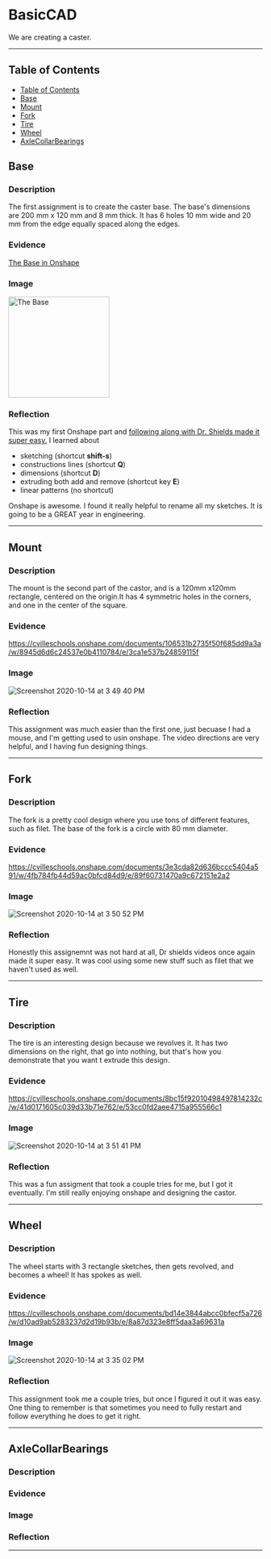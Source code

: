 # BasicCAD

We are creating a caster.

---
## Table of Contents
* [Table of Contents](#Table-of-Contents)
* [Base](#Base)
* [Mount](#Mount)
* [Fork](#Fork)
* [Tire](#Tire)
* [Wheel](#Wheel)
* [AxleCollarBearings](#AxleCollarBearings)

## Base

### Description

The first assignment is to create the caster base.  The base's dimensions are 200 mm x 120 mm and 8 mm thick.  It has 6 holes 10 mm wide and 20 mm from the edge equally spaced along the edges.

### Evidence
[The Base in Onshape](https://cvilleschools.onshape.com/documents/0d70f655203ca304cb3c5b7d/w/f55603f962f6fc74f5548a68/e/41d730c570a8d75fce9f51b6)

### Image

<img src="https://github.com/OneCHSEngr/BasicCAD/blob/master/images/Base.jpg?raw=true" alt="The Base" width="200">

### Reflection

This was my first Onshape part and [following along with Dr. Shields made it super easy.](https://www.youtube.com/watch?v=93BFUD-HAG8&feature=emb_title&scrlybrkr=5670f0b4)  I learned about 
* sketching (shortcut **shift-s**)
* constructions lines (shortcut **Q**)
* dimensions (shortcut **D**)
* extruding both add and remove (shortcut key **E**)
* linear patterns (no shortcut)

Onshape is awesome.  I found it really helpful to rename all my sketches.  It is going to be a GREAT year in engineering.

---


## Mount

### Description

The mount is the second part of the castor, and is a 120mm x120mm rectangle, centered on the origin.It has 4 symmetric holes in the corners, and one in the center of the square.
### Evidence 

https://cvilleschools.onshape.com/documents/106531b2735f50f685dd9a3a/w/8945d6d6c24537e0b4110784/e/3ca1e537b24859115f

### Image

![Screenshot 2020-10-14 at 3 49 40 PM](https://user-images.githubusercontent.com/71407064/96038302-efd90e80-0e34-11eb-90fd-7ed0890ea568.png)

### Reflection

This assignment was much easier than the first one, just becuase I had a mouse, and I'm getting used to usin onshape. The video directions are very helpful, and I having fun designing things. 

---

## Fork

### Description

The fork is a pretty cool design where you use tons of different features, such as filet. The base of the fork is a circle with 80 mm diameter.

### Evidence

https://cvilleschools.onshape.com/documents/3e3cda82d636bccc5404a591/w/4fb784fb44d59ac0bfcd84d9/e/89f60731470a9c672151e2a2

### Image

![Screenshot 2020-10-14 at 3 50 52 PM](https://user-images.githubusercontent.com/71407064/96038396-11d29100-0e35-11eb-937c-a212e192ce19.png)

### Reflection

Honestly this assignemnt was not hard at all, Dr shields videos once again made it super easy. It was cool using some new stuff such as filet that we haven't used as well. 

---

## Tire

### Description

The tire is an interesting design because we revolves it. It has two dimensions on the right, that go into nothing, but that's how you demonstrate that you want t extrude this design.

### Evidence

https://cvilleschools.onshape.com/documents/8bc15f92010498497814232c/w/41d0171605c039d33b71e762/e/53cc0fd2aee4715a955566c1

### Image

![Screenshot 2020-10-14 at 3 51 41 PM](https://user-images.githubusercontent.com/71407064/96038470-2dd63280-0e35-11eb-8f29-4bc50eb5ba65.png)


### Reflection

This was a fun assigment that took a couple tries for me, but I got it eventually. I'm still really enjoying onshape and designing the castor. 

---


## Wheel

### Description

The wheel starts with 3 rectangle sketches, then gets revolved, and becomes a wheel! It has spokes as well.

### Evidence

https://cvilleschools.onshape.com/documents/bd14e3844abcc0bfecf5a726/w/d10ad9ab5283237d2d19b93b/e/8a87d323e8ff5daa3a69631a

### Image

![Screenshot 2020-10-14 at 3 35 02 PM](https://user-images.githubusercontent.com/71407064/96037890-688b9b00-0e34-11eb-940e-596b4e36cb61.png)


### Reflection

This assignment took me a couple tries, but once I figured it out it was easy. One thing to remember is that sometimes you need to fully restart and follow everything he does to get it right. 

---


## AxleCollarBearings

### Description

### Evidence

### Image

### Reflection

---
